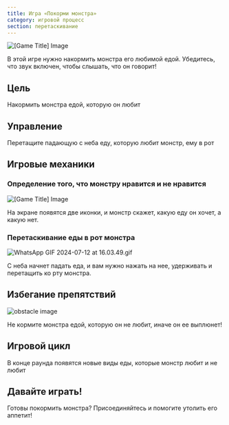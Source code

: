 ```yaml
---
title: Игра «Покорми монстра»
category: игровой процесс
section: перетаскивание
---
```

![[Game Title] Image](https://help.studycat.com/hc/article_attachments/34827003977625)


В этой игре нужно накормить монстра его любимой едой. Убедитесь, что звук включен, чтобы слышать, что он говорит!


## Цель


Накормить монстра едой, которую он любит


## Управление


Перетащите падающую с неба еду, которую любит монстр, ему в рот


## Игровые механики


### Определение того, что монстру нравится и не нравится


![[Game Title] Image](https://help.studycat.com/hc/article_attachments/34827003977625)


На экране появятся две иконки, и монстр скажет, какую еду он хочет, а какую нет.


### Перетаскивание еды в рот монстра


![WhatsApp GIF 2024-07-12 at 16.03.49.gif](https://help.studycat.com/hc/article_attachments/34976665858457)


С неба начнет падать еда, и вам нужно нажать на нее, удерживать и перетащить ко рту монстра.


## Избегание препятствий


![obstacle image](https://help.studycat.com/hc/article_attachments/34826992367897)


Не кормите монстра едой, которую он не любит, иначе он ее выплюнет!


## Игровой цикл


В конце раунда появятся новые виды еды, которые монстр любит и не любит


## Давайте играть!


Готовы покормить монстра? Присоединяйтесь и помогите утолить его аппетит!